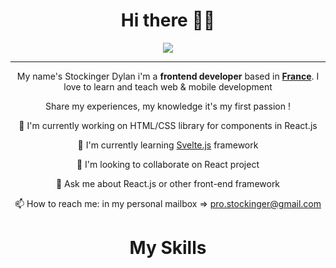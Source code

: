 <div style="text-align:center;margin:auto;">
  <h1 style="text-align:center;">Hi there 👋😄</h1>
  <img src='https://media.giphy.com/media/cNfIqjpCY1zqfaLmd8/giphy.gif' />
  <hr/>
  <p>My name's Stockinger Dylan i'm a <b>frontend developer</b> based in <b><u>France</u></b>. I love to learn and teach web & mobile development</p>
  <p>Share my experiences, my knowledge it's my first passion !</p>
  
   <p>🔭 I'm currently working on HTML/CSS library for components in React.js</p>
   <p>🌱 I'm currently learning <a href="https://svelte.dev/">Svelte.js</a> framework</p>
   <p>👯 I'm looking to collaborate on React project</p>
   <p>💬 Ask me about React.js or other front-end framework</p>
   <p>📫 How to reach me: in my personal mailbox => <a href="mailto:pro.stockinger@gmail.com">pro.stockinger@gmail.com</a></p>
   
   <h1>My Skills</h1>

 </div>

